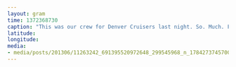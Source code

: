 ```yaml
---
layout: gram
time: 1372368730
caption: "This was our crew for Denver Cruisers last night. So. Much. Fun."
latitude: 
longitude: 
media:
- media/posts/201306/11263242_691395520972648_299545968_n_17842737457000351.jpg
---
```

